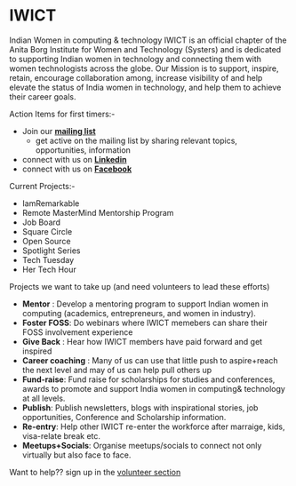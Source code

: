 # IWICT
Indian Women in computing & technology
IWICT is an official chapter of the Anita Borg Institute for Women and Technology (Systers) and is dedicated to supporting Indian women in technology and connecting them with women technologists across the globe.
Our Mission is to support, inspire, retain, encourage collaboration among, increase visibility of and help elevate the status of India women in technology, and help them to achieve their career goals. 

Action Items for first timers:- 
 * Join our [**mailing list**]( http://systers.org/mailman/listinfo/indianwic/)
     * get active on the mailing list by sharing relevant topics, opportunities, information
 * connect with us on [**Linkedin**]( https://www.linkedin.com/groups/6673756)
 * connect with us on [**Facebook**]( https://www.facebook.com/groups/abi.indianwic/)
 
 Current Projects:- 
* IamRemarkable 
* Remote MasterMind Mentorship Program 
* Job Board 
* Square Circle 
* Open Source 
* Spotlight Series
* Tech Tuesday
* Her Tech Hour 

 
 Projects we want to take up (and need volunteers to lead these efforts)
 * **Mentor** : Develop a mentoring program to support Indian women in computing (academics, entrepreneurs, and women in industry).
 * **Foster FOSS**: Do webinars where IWICT memebers can share their FOSS involvement experience
 * **Give Back** : Hear how IWICT members have paid forward and get inspired
 * **Career coaching** : Many of us can use that little push to aspire+reach the next level and may of us can help pull others up
 * **Fund-raise**: Fund raise for scholarships for studies and conferences, awards to promote and support India women in computing& technology at all levels.
 * **Publish**: Publish newsletters, blogs with inspirational stories, job opportunities, Conference and Scholarship information.
 * **Re-entry**: Help other IWICT re-enter the workforce after marraige, kids, visa-relate break etc.
 * **Meetups+Socials**: Organise meetups/socials to connect not only virtually but also face to face.
 
 
 Want to help?? sign up in the [volunteer section ](volunteer/list.md)
 

